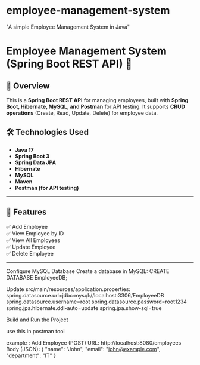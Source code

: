# employee-management-system
 "A simple Employee Management System in Java"
# Employee Management System (Spring Boot REST API) 🚀

## 📖 Overview
This is a **Spring Boot REST API** for managing employees, built with **Spring Boot, Hibernate, MySQL, and Postman** for API testing. It supports **CRUD operations** (Create, Read, Update, Delete) for employee data.

## 🛠️ Technologies Used
- **Java 17**
- **Spring Boot 3**
- **Spring Data JPA**
- **Hibernate**
- **MySQL**
- **Maven**
- **Postman (for API testing)**

---

## 📌 Features
✅ Add Employee  
✅ View Employee by ID  
✅ View All Employees  
✅ Update Employee  
✅ Delete Employee  

---

Configure MySQL Database
Create a database in MySQL:
CREATE DATABASE EmployeeDB;


Update src/main/resources/application.properties:
spring.datasource.url=jdbc:mysql://localhost:3306/EmployeeDB
spring.datasource.username=root
spring.datasource.password=root1234
spring.jpa.hibernate.ddl-auto=update
spring.jpa.show-sql=true

 Build and Run the Project


use this in postman tool 

example :  Add Employee (POST)
URL: http://localhost:8080/employees
Body (JSON):
{
  "name": "John",
  "email": "john@example.com",
  "department": "IT"
}


